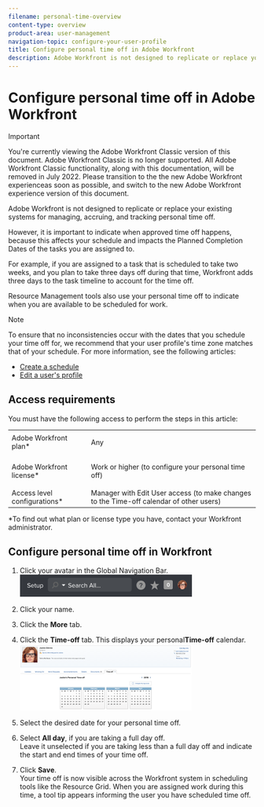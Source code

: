 ```yaml
---
filename: personal-time-overview
content-type: overview
product-area: user-management
navigation-topic: configure-your-user-profile
title: Configure personal time off in Adobe Workfront
description: Adobe Workfront is not designed to replicate or replace your existing systems for managing, accruing, and tracking personal time off.
---
```


# Configure personal time off in Adobe Workfront

>[!IMPORTANT]
>
>You're currently viewing the Adobe Workfront Classic version of this document. Adobe Workfront Classic is no longer supported. All Adobe Workfront Classic functionality, along with this documentation, will be removed in July 2022. Please transition to the the new Adobe Workfront experienceas soon as possible, and switch to the new Adobe Workfront experience version of this document.

Adobe Workfront is&nbsp;not designed to replicate or replace your existing systems for managing, accruing, and tracking personal time off.

However, it is important to indicate when approved time off happens, because this affects&nbsp;your schedule&nbsp;and impacts the Planned Completion Dates of the tasks you&nbsp;are assigned to.

For example, if you are assigned to a task that is scheduled to take two weeks, and you plan to take three days off during that time, Workfront adds three days to the task timeline to account for the time off.

Resource Management tools also use your personal time off to indicate when you are available to be scheduled for work.

>[!NOTE]
>
>To ensure that no inconsistencies occur with the dates that you schedule your time off for, we recommend that your user profile's time zone matches that of your schedule. For more information, see the following articles: 
>
>* [Create a schedule](../../../administration-and-setup/set-up-workfront/configure-timesheets-schedules/create-schedules.md) 
>* [Edit a user's profile](../../../administration-and-setup/add-users/create-and-manage-users/edit-a-users-profile.md) 
>

## Access requirements

You must have the following access to perform the steps in this article:

<table> 
 <col> 
 </col> 
 <col> 
 </col> 
 <tbody> 
  <tr> 
   <td role="rowheader">Adobe Workfront plan*</td> 
   <td> <p>Any</p> </td> 
  </tr> 
  <tr> 
   <td role="rowheader">Adobe Workfront license*</td> 
   <td> <p>Work or higher (to configure your personal time off)</p> </td> 
  </tr> 
  <tr> 
   <td role="rowheader">Access level configurations*</td> 
   <td>Manager with Edit User access (to make changes to the Time-off calendar of other users)</td> 
  </tr> 
 </tbody> 
</table>

&#42;To find out what plan or license type you have, contact your Workfront administrator.

## Configure personal time off in Workfront

1. Click your avatar in the Global Navigation Bar.  
   ![](assets/short-setup-with-avatar---jackie-simms-350x45.png)

1. Click your name.
1. Click the **More** tab.
1. Click the **Time-off** tab. This displays your personal**Time-off** calendar.  
   ![](assets/time-off-tab-350x135.png)

1. Select the desired date for your personal time off. 
1. Select&nbsp;**All day**, if you are taking a full day off.  
   Leave it unselected&nbsp;if you are taking less than a full day off and indicate the start and end times of your time off. 

1. Click **Save**.  
   Your time off is&nbsp;now visible across the Workfront system in scheduling tools like the Resource Grid. When you are assigned work during this time, a tool tip appears informing the user you have scheduled time off.

